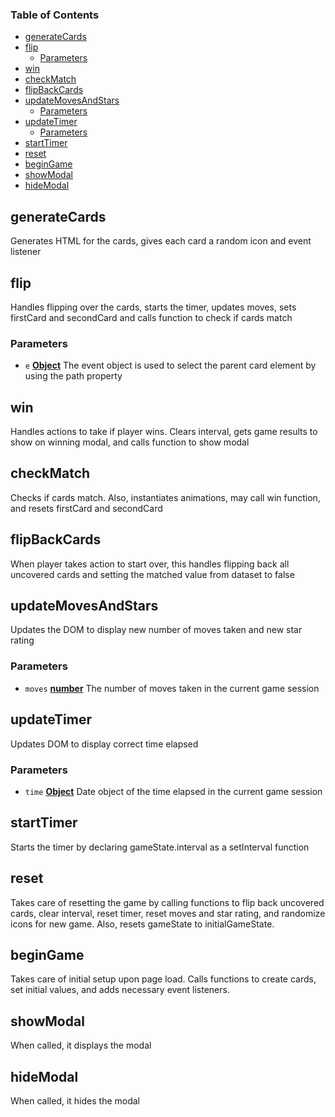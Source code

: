 <!-- Generated by documentation.js. Update this documentation by updating the source code. -->

### Table of Contents

-   [generateCards][1]
-   [flip][2]
    -   [Parameters][3]
-   [win][4]
-   [checkMatch][5]
-   [flipBackCards][6]
-   [updateMovesAndStars][7]
    -   [Parameters][8]
-   [updateTimer][9]
    -   [Parameters][10]
-   [startTimer][11]
-   [reset][12]
-   [beginGame][13]
-   [showModal][14]
-   [hideModal][15]

## generateCards

Generates HTML for the cards, gives each card a random icon and event listener

## flip

Handles flipping over the cards, starts the timer, updates moves, 
sets firstCard and secondCard and calls function to check if cards match

### Parameters

-   `e` **[Object][16]** The event object is used to select the parent card element by using the path property

## win

Handles actions to take if player wins.
Clears interval, gets game results to show on winning modal, and calls function to show modal

## checkMatch

Checks if cards match. Also, instantiates animations,
may call win function, and resets firstCard and secondCard

## flipBackCards

When player takes action to start over,
this handles flipping back all uncovered cards and setting the matched value from dataset to false

## updateMovesAndStars

Updates the DOM to display new number of moves taken and new star rating

### Parameters

-   `moves` **[number][17]** The number of moves taken in the current game session

## updateTimer

Updates DOM to display correct time elapsed

### Parameters

-   `time` **[Object][16]** Date object of the time elapsed in the current game session

## startTimer

Starts the timer by declaring gameState.interval as a setInterval function

## reset

Takes care of resetting the game by calling functions to 
flip back uncovered cards, clear interval, reset timer, reset moves and star rating,
and randomize icons for new game. Also, resets gameState to initialGameState.

## beginGame

Takes care of initial setup upon page load. Calls functions to create cards,
set initial values, and adds necessary event listeners.

## showModal

When called, it displays the modal

## hideModal

When called, it hides the modal

[1]: #generatecards

[2]: #flip

[3]: #parameters

[4]: #win

[5]: #checkmatch

[6]: #flipbackcards

[7]: #updatemovesandstars

[8]: #parameters-1

[9]: #updatetimer

[10]: #parameters-2

[11]: #starttimer

[12]: #reset

[13]: #begingame

[14]: #showmodal

[15]: #hidemodal

[16]: https://developer.mozilla.org/docs/Web/JavaScript/Reference/Global_Objects/Object

[17]: https://developer.mozilla.org/docs/Web/JavaScript/Reference/Global_Objects/Number
